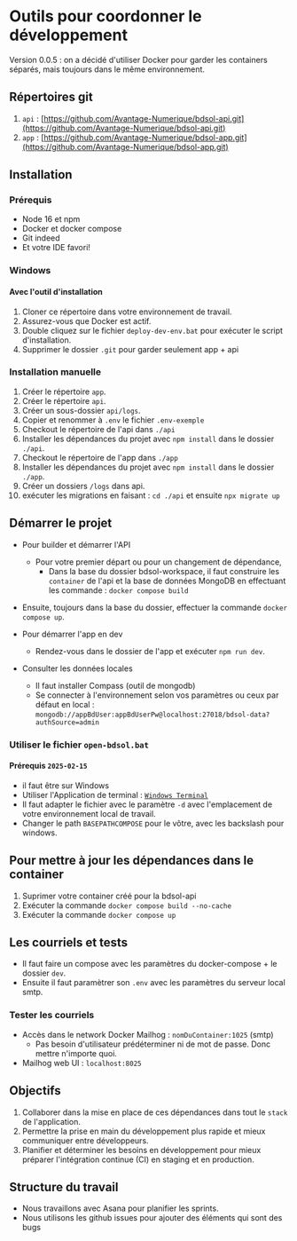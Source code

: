 # Outils pour coordonner le développement

Version 0.0.5 : on a décidé d'utiliser Docker pour garder les containers séparés, mais toujours dans le même
environnement.

## Répertoires git

1. `api` : [https://github.com/Avantage-Numerique/bdsol-api.git](https://github.com/Avantage-Numerique/bdsol-api.git)
2. `app` : [https://github.com/Avantage-Numerique/bdsol-app.git](https://github.com/Avantage-Numerique/bdsol-app.git)

## Installation

### Prérequis

- Node 16 et npm
- Docker et docker compose
- Git indeed
- Et votre IDE favori!

### Windows

#### Avec l'outil d'installation
1. Cloner ce répertoire dans votre environnement de travail.
2. Assurez-vous que Docker est actif.
3. Double cliquez sur le fichier `deploy-dev-env.bat` pour exécuter le script d'installation.
4. Supprimer le dossier `.git` pour garder seulement app + api

### Installation manuelle

1. Créer le répertoire `app`.
2. Créer le répertoire `api`.
3. Créer un sous-dossier `api/logs`.
4. Copier et renommer à `.env` le fichier `.env-exemple`
3. Checkout le répertoire de l'api dans `./api`
5. Installer les dépendances du projet avec `npm install` dans le dossier `./api`.
6. Checkout le répertoire de l'app dans `./app`
8. Installer les dépendances du projet avec `npm install` dans le dossier `./app`.
9. Créer un dossiers `/logs` dans api.
10. exécuter les migrations en faisant : `cd ./api` et ensuite `npx migrate up` 


## Démarrer le projet

- Pour builder et démarrer l'API
  - Pour votre premier départ ou pour un changement de dépendance,
    - Dans la base du dossier bdsol-workspace, il faut construire les `container` de l'api et la base de données MongoDB en effectuant les commande :
      `docker compose build`

- Ensuite, toujours dans la base du dossier, effectuer la commande `docker compose up`.

- Pour démarrer l'app en dev
  - Rendez-vous dans le dossier de l'app et exécuter `npm run dev`.
 
- Consulter les données locales
  - Il faut installer Compass (outil de mongodb)
  - Se connecter à l'environnement selon vos paramètres ou ceux par défaut en local : `mongodb://appBdUser:appBdUserPw@localhost:27018/bdsol-data?authSource=admin`

### Utiliser le fichier `open-bdsol.bat`

#### Prérequis `2025-02-15`
- il faut être sur Windows
- Utiliser l'Application de terminal : [`Windows Terminal`](https://apps.microsoft.com/store/detail/windows-terminal/9N0DX20HK701?hl=fr-ca&gl=ca&rtc=1)
- Il faut adapter le fichier avec le paramètre `-d` avec l'emplacement de votre environnement local de travail.
- Changer le path `BASEPATHCOMPOSE` pour le vôtre, avec les backslash pour windows.

  
## Pour mettre à jour les dépendances dans le container
1. Suprimer votre container créé pour la bdsol-api
2. Exécuter la commande `docker compose build --no-cache`
2. Exécuter la commande `docker compose up`

## Les courriels et tests
- Il faut faire un compose avec les paramètres du docker-compose + le dossier `dev`.
- Ensuite il faut paramètrer son `.env` avec les paramètres du serveur local smtp.

### Tester les courriels

- Accès dans le network Docker Mailhog : `nomDuContainer:1025` (smtp)
  - Pas besoin d'utilisateur prédéterminer ni de mot de passe. Donc mettre n'importe quoi.
- Mailhog web UI : `localhost:8025`

## Objectifs

1. Collaborer dans la mise en place de ces dépendances dans tout le `stack` de l'application.
2. Permettre la prise en main du développement plus rapide et mieux communiquer entre développeurs.
3. Planifier et déterminer les besoins en développement pour mieux préparer l'intégration continue (CI) en staging et en
   production.

## Structure du travail
- Nous travaillons avec Asana pour planifier les sprints.
- Nous utilisons les github issues pour ajouter des éléments qui sont des bugs
